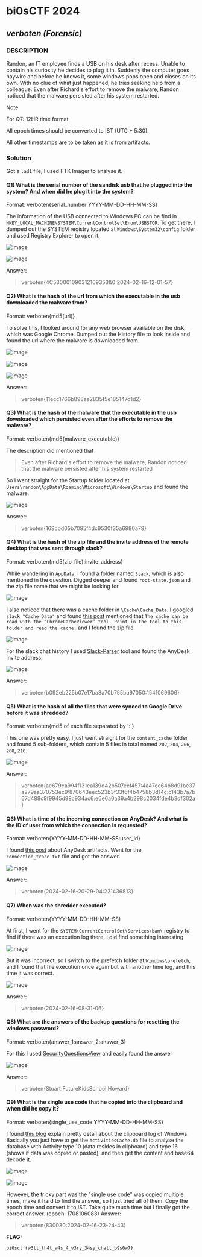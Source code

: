 # __**bi0sCTF 2024**__ 
## _verboten (Forensic)_

### DESCRIPTION
Randon, an IT employee finds a USB on his desk after recess. Unable to contain his curiosity he decides to plug it in. Suddenly the computer goes haywire and before he knows it, some windows pops open and closes on its own. With no clue of what just happened, he tries seeking help from a colleague. Even after Richard's effort to remove the malware, Randon noticed that the malware persisted after his system restarted.

Note

For Q7: 12HR time format

All epoch times should be converted to IST (UTC + 5:30).

All other timestamps are to be taken as it is from artifacts.

### Solution
Got a `.ad1` file, I used FTK Imager to analyse it.

#### Q1) What is the serial number of the sandisk usb that he plugged into the system? And when did he plug it into the system?
Format: verboten{serial_number:YYYY-MM-DD-HH-MM-SS}

The information of the USB connected to Windows PC can be find in `HKEY_LOCAL_MACHINE\SYSTEM\CurrentControlSet\Enum\USBSTOR`. To get there, I dumped out the SYSTEM registry located at `Windows\System32\config` folder and used Registry Explorer to open it.

![image](https://hackmd.io/_uploads/Sycavrc3p.png)

![image](https://hackmd.io/_uploads/Bk4LOBq3T.png)


Answer:
> verboten{4C530001090312109353&0:2024-02-16-12-01-57}

#### Q2) What is the hash of the url from which the executable in the usb downloaded the malware from?
Format: verboten{md5(url)}

To solve this, I looked around for any web browser available on the disk, which was Google Chrome. Dumped out the History file to look inside and found the url where the malware is downloaded from.

![image](https://hackmd.io/_uploads/BJxzFB93p.png)

![image](https://hackmd.io/_uploads/ryIDqrcnp.png)

![image](https://hackmd.io/_uploads/S1NAcS5n6.png)

Answer:
> verboten{11ecc1766b893aa2835f5e185147d1d2}

#### Q3) What is the hash of the malware that the executable in the usb downloaded which persisted even after the efforts to remove the malware?
Format: verboten{md5{malware_executable)}

The description did mentioned that
> Even after Richard's effort to remove the malware, Randon noticed that the malware persisted after his system restarted

So I went straight for the Startup folder located at `Users\randon\AppData\Roaming\Microsoft\Windows\Startup` and found the malware.

![image](https://hackmd.io/_uploads/rJTzaHq26.png)

Answer:
> verboten{169cbd05b7095f4dc9530f35a6980a79}

#### Q4) What is the hash of the zip file and the invite address of the remote desktop that was sent through slack?
Format: verboten{md5(zip_file):invite_address}

While wandering in `AppData`, I found a folder named `Slack`, which is also mentioned in the question. Digged deeper and found `root-state.json` and the zip file name that we might be looking for.

![image](https://hackmd.io/_uploads/rkzsg893T.png)

I also noticed that there was a cache folder in `\Cache\Cache_Data`.  I googled `slack "Cache_Data"` and found [this post](https://medium.com/@jeroenverhaeghe/forensics-finding-slack-chat-artifacts-d5eeffd31b9c) mentioned that `The cache can be read with the “ChromeCacheViewer” tool. Point in the tool to this folder and read the cache.` and I found the zip file.

![image](https://hackmd.io/_uploads/HydyHI93T.png)

For the slack chat history I used [Slack-Parser](https://github.com/0xHasanM/Slack-Parser) tool and found the AnyDesk invite address.

![image](https://hackmd.io/_uploads/HyLQ_8qhp.png)

Answer:
>verboten{b092eb225b07e17ba8a70b755ba97050:1541069606}

#### Q5) What is the hash of all the files that were synced to Google Drive before it was shredded?
Format: verboten{md5 of each file separated by ':'}

This one was pretty easy, I just went straight for the `content_cache` folder and found 5 sub-folders, which contain 5 files in total named `202`, `204`, `206`, `208`, `210`.

![image](https://hackmd.io/_uploads/Syyw5Uqha.png)

Answer:
> verboten{ae679ca994f131ea139d42b507ecf457:4a47ee64b8d91be37a279aa370753ec9:870643eec523b3f33f6f4b4758b3d14c:c143b7a7b67d488c9f9945d98c934ac6:e6e6a0a39a4b298c2034fde4b3df302a}

#### Q6) What is time of the incoming connection on AnyDesk? And what is the ID of user from which the connection is requested?
Format: verboten{YYYY-MM-DD-HH-MM-SS:user_id}

I found [this post](https://medium.com/mii-cybersec/digital-forensic-artifact-of-anydesk-application-c9b8cfb23ab5) about AnyDesk artifacts. Went for the `connection_trace.txt` file and got the answer.

![image](https://hackmd.io/_uploads/Hkbt2Lcn6.png)

Answer:
> verboten{2024-02-16-20-29-04:221436813}

#### Q7) When was the shredder executed?
Format: verboten{YYYY-MM-DD-HH-MM-SS}

At first, I went for the `SYSTEM\CurrentControlSet\Services\bam\` registry to find if there was an execution log there, I did find something interesting

![image](https://hackmd.io/_uploads/HkPygDc2a.png)

But it was incorrect, so I switch to the prefetch folder at `Windows\prefetch`, and I found that file execution once again but with another time log, and this time it was correct.

![image](https://hackmd.io/_uploads/H1eQWP52p.png)

Answer:
> verboten{2024-02-16-08-31-06}

#### Q8) What are the answers of the backup questions for resetting the windows password?
Format: verboten{answer_1:answer_2:answer_3}

For this I used [SecurityQuestionsView](https://www.nirsoft.net/utils/security_questions_view.html) and easily found the answer

![image](https://hackmd.io/_uploads/ryiIfD526.png)

Answer:
> verboten{Stuart:FutureKidsSchool:Howard}

#### Q9) What is the single use code that he copied into the clipboard and when did he copy it?
Format: verboten{single_use_code:YYYY-MM-DD-HH-MM-SS}

I found [this blog](https://www.inversecos.com/2022/05/how-to-perform-clipboard-forensics.html) explain pretty detail about the clipboard log of Windows. Basically you just have to get the `ActivitiesCache.db` file to analyse the database with Activity type 10 (data resides in clipboard) and type 16 (shows if data was copied or pasted), and then get the content and base64 decode it.

![image](https://hackmd.io/_uploads/HkQ3QDqhp.png)

![image](https://hackmd.io/_uploads/r1UNrP536.png)

However, the tricky part was the "single use code" was copied multiple times, make it hard to find the answer, so I just tried all of them. Copy the epoch time and convert it to IST. Take quite much time but I finally got the correct answer. (epoch: 1708106083)
Answer:
>verboten{830030:2024-02-16-23-24-43}

**FLAG:** 
```
bi0sctf{w3ll_th4t_w4s_4_v3ry_34sy_chall_b9s0w7}
```
